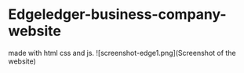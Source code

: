 # Edgeledger-business-company-website
made with html css and js.
![screenshot-edge1.png](Screenshot of the website)
